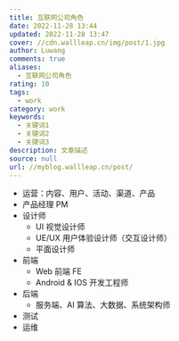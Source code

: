 ```yaml
---
title: 互联网公司角色
date: 2022-11-28 13:44
updated: 2022-11-28 13:47
cover: //cdn.wallleap.cn/img/post/1.jpg
author: Luwang
comments: true
aliases:
  - 互联网公司角色
rating: 10
tags:
  - work
category: work
keywords:
  - 关键词1
  - 关键词2
  - 关键词3
description: 文章描述
source: null
url: //myblog.wallleap.cn/post/
---
```


- 运营：内容、用户、活动、渠道、产品
- 产品经理 PM
- 设计师
	- UI 视觉设计师
	- UE/UX 用户体验设计师（交互设计师）
	- 平面设计师
- 前端
	- Web 前端 FE
	- Android & IOS 开发工程师
- 后端
	- 服务端、AI 算法、大数据、系统架构师
- 测试
- 运维
